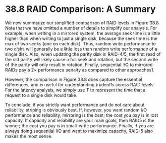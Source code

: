 # 38.8 RAID Comparison: A Summary  

We now summarize our simplified comparison of RAID levels in Figure 38.8. Note that we have omitted a number of details to simplify our analysis. For example, when writing in a mirrored system, the average seek time is a little higher than when writing to just a single disk, because the seek time is the max of two seeks (one on each disk). Thus, random write performance to two disks will generally be a little less than random write performance of a single disk. Also, when updating the parity disk in RAID-4/5, the first read of the old parity will likely cause a full seek and rotation, but the second write of the parity will only result in rotation. Finally, sequential I/O to mirrored RAIDs pay a $2 \times$ performance penalty as compared to other approaches1.  

However, the comparison in Figure 38.8 does capture the essential differences, and is useful for understanding tradeoffs across RAID levels. For the latency analysis, we simply use $T$ to represent the time that a request to a single disk would take.  

To conclude, if you strictly want performance and do not care about reliability, striping is obviously best. If, however, you want random I/O performance and reliability, mirroring is the best; the cost you pay is in lost capacity. If capacity and reliability are your main goals, then RAID5 is the winner; the cost you pay is in small-write performance. Finally, if you are always doing sequential I/O and want to maximize capacity, RAID-5 also makes the most sense.  

